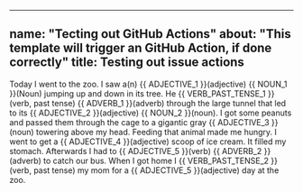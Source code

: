 
---
name: "Tecting out GitHub Actions"
about: "This template will trigger an GitHub Action, if done correctly"
title: Testing out issue actions
---
<!--#
ADJECTIVE_1=Moldy
NOUN_1=
VERB_PAST_TENSE_1=
ADVERB_1=
ADJECTIVE_2=
NOUN_2=
ADJECTIVE_3=
ADJECTIVE_4=
ADJECTIVE_5=
ADVERB_1=
VERB_PAST_TENSE_2=
ADJECTIVE_6=
$-->
<!--
---------------------------------------------------
DO NOT DELETE THE ABOVE - fill in all variables to populate the below issues. Anything you are unaware of, just fill in with "TBD"
---------------------------------------------------
This is needed to get parsed by the IRL automation
-->

Today I went to the zoo. I saw a(n)
{{ ADJECTIVE_1 }}(adjective)
{{ NOUN_1 }}(Noun) jumping up and down in its tree.
He {{ VERB_PAST_TENSE_1 }}(verb, past tense) {{ ADVERB_1 }}(adverb)
through the large tunnel that led to its {{ ADJECTIVE_2 }}(adjective)
{{ NOUN_2 }}(noun). I got some peanuts and passed
them through the cage to a gigantic gray {{ ADJECTIVE_3 }}(noun)
towering above my head. Feeding that animal made
me hungry. I went to get a {{ ADJECTIVE_4 }}(adjective) scoop
of ice cream. It filled my stomach. Afterwards I had to
{{ ADJECTIVE_5 }}(verb) {{ ADVERB_2 }} (adverb) to catch our bus.
When I got home I {{ VERB_PAST_TENSE_2 }}(verb, past tense) my
mom for a {{ ADJECTIVE_5 }}(adjective) day at the zoo. 
